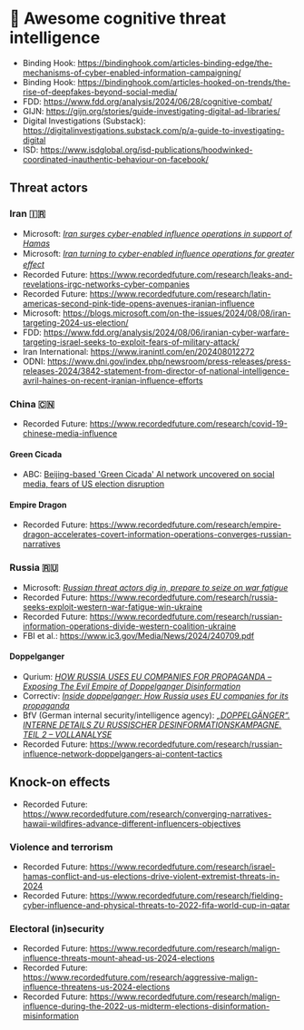 # 🧠 Awesome cognitive threat intelligence

- Binding Hook: https://bindinghook.com/articles-binding-edge/the-mechanisms-of-cyber-enabled-information-campaigning/
- Binding Hook: https://bindinghook.com/articles-hooked-on-trends/the-rise-of-deepfakes-beyond-social-media/
- FDD: https://www.fdd.org/analysis/2024/06/28/cognitive-combat/
- GIJN: https://gijn.org/stories/guide-investigating-digital-ad-libraries/
- Digital Investigations (Substack): https://digitalinvestigations.substack.com/p/a-guide-to-investigating-digital
- ISD: https://www.isdglobal.org/isd-publications/hoodwinked-coordinated-inauthentic-behaviour-on-facebook/

## Threat actors

### Iran 🇮🇷

- Microsoft: [*Iran surges cyber-enabled influence operations in support of Hamas*](https://www.microsoft.com/en-us/security/security-insider/intelligence-reports/iran-surges-cyber-enabled-influence-operations-in-support-of-hamas/)
- Microsoft: [*Iran turning to cyber-enabled inﬂuence operations for greater eﬀect*](https://www.microsoft.com/en-us/security/security-insider/intelligence-reports/iran-turning-to-cyber-enabled-influence-operations-for-greater-effect/)
- Recorded Future: https://www.recordedfuture.com/research/leaks-and-revelations-irgc-networks-cyber-companies
- Recorded Future: https://www.recordedfuture.com/research/latin-americas-second-pink-tide-opens-avenues-iranian-influence
- Microsoft: https://blogs.microsoft.com/on-the-issues/2024/08/08/iran-targeting-2024-us-election/
- FDD: https://www.fdd.org/analysis/2024/08/06/iranian-cyber-warfare-targeting-israel-seeks-to-exploit-fears-of-military-attack/
- Iran International: https://www.iranintl.com/en/202408012272
- ODNI: https://www.dni.gov/index.php/newsroom/press-releases/press-releases-2024/3842-statement-from-director-of-national-intelligence-avril-haines-on-recent-iranian-influence-efforts

### China 🇨🇳
- Recorded Future: https://www.recordedfuture.com/research/covid-19-chinese-media-influence
#### Green Cicada
- ABC: [Beijing-based 'Green Cicada' AI network uncovered on social media, fears of US election disruption](https://www.abc.net.au/news/2024-08-13/green-cicada-beijing-ai-network-uncovered-social-media-x/104219752)
#### Empire Dragon
- Recorded Future: https://www.recordedfuture.com/research/empire-dragon-accelerates-covert-information-operations-converges-russian-narratives

### Russia 🇷🇺

- Microsoft: [*Russian threat actors dig in, prepare to seize on war fatigue*](https://www.microsoft.com/en-us/security/security-insider/intelligence-reports/russian-threat-actors-dig-in-prepare-to-seize-on-war-fatigue/)
- Recorded Future: https://www.recordedfuture.com/research/russia-seeks-exploit-western-war-fatigue-win-ukraine
- Recorded Future: https://www.recordedfuture.com/research/russian-information-operations-divide-western-coalition-ukraine
- FBI et al.: https://www.ic3.gov/Media/News/2024/240709.pdf

#### Doppelganger
- Qurium: [*HOW RUSSIA USES EU COMPANIES FOR PROPAGANDA – Exposing The Evil Empire of Doppelganger Disinformation*](https://www.qurium.org/alerts/russia/exposing-the-evil-empire-of-doppelganger-disinformation/)
- Correctiv: [*Inside doppelganger: How Russia uses EU companies for its propaganda*](https://correctiv.org/en/fact-checking-en/2024/07/22/inside-doppelganger-how-russia-uses-eu-companies-for-its-propaganda/)
- BfV (German internal security/intelligence agency): [*„DOPPELGÄNGER“. INTERNE DETAILS ZU RUSSISCHER DESINFORMATIONSKAMPAGNE. TEIL 2 – VOLLANALYSE*](https://www.verfassungsschutz.bayern.de/mam/anlagen/baylfv_vollanalyse_doppelgaenger.pdf)
- Recorded Future: https://www.recordedfuture.com/research/russian-influence-network-doppelgangers-ai-content-tactics

## Knock-on effects

- Recorded Future: https://www.recordedfuture.com/research/converging-narratives-hawaii-wildfires-advance-different-influencers-objectives

### Violence and terrorism

- Recorded Future: https://www.recordedfuture.com/research/israel-hamas-conflict-and-us-elections-drive-violent-extremist-threats-in-2024
- Recorded Future: https://www.recordedfuture.com/research/fielding-cyber-influence-and-physical-threats-to-2022-fifa-world-cup-in-qatar

### Electoral (in)security

- Recorded Future: https://www.recordedfuture.com/research/malign-influence-threats-mount-ahead-us-2024-elections
- Recorded Future: https://www.recordedfuture.com/research/aggressive-malign-influence-threatens-us-2024-elections
- Recorded Future: https://www.recordedfuture.com/research/malign-influence-during-the-2022-us-midterm-elections-disinformation-misinformation